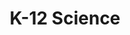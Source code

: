 ---
title: K-12 Science

components:
- component_name: hero
  supertitle: K-12 Science
  title: Bringing science to life
  description: Albert’s science courses engage students in scientific inquiry and build skills alongside knowledge. Now with support for traditional science curricula and NGSS three-dimensional learning.
  img_src: "assets/img/hero-test.svg"
---